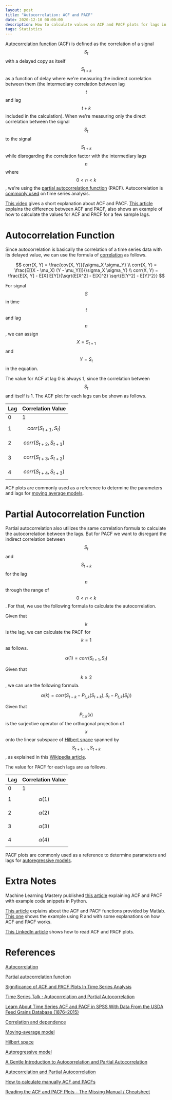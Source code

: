 ```yaml
---
layout: post
title: "Autocorrelation: ACF and PACF"
date: 2020-12-10 00:00:00
description: How to calculate values on ACF and PACF plots for lags in time series data
tags: Statistics
---
```


[Autocorrelation function](https://en.wikipedia.org/wiki/Autocorrelation) (ACF) is defined as the correlation of a signal $$S_t$$ with a delayed copy as itself $$S_{t + k}$$ as a function of delay where we're measuring the indirect correlation between them (the intermediary correlation between lag $$t$$ and lag $$t + k$$ included in the calculation). When we're measuring only the direct correlation between the signal $$S_t$$ to the signal $$S_{t + k}$$ while disregarding the correlation factor with the intermediary lags $$n$$ where $$0 < n < k$$, we're using the [partial autocorrelation function](https://en.wikipedia.org/wiki/Partial_autocorrelation_function) (PACF). Autocorrelation is [commonly used](https://towardsdatascience.com/significance-of-acf-and-pacf-plots-in-time-series-analysis-2fa11a5d10a8) on time series analysis.

[This video](https://www.youtube.com/watch?v=DeORzP0go5I) gives a short explanation about ACF and PACF. [This article](http://methods.sagepub.com/base/download/DatasetStudentGuide/time-series-acf-pacf-in-us-feedgrains-1876-2015) explains the difference between ACF and PACF, also shows an example of how to calculate the values for ACF and PACF for a few sample lags.

# Autocorrelation Function

Since autocorrelation is basically the correlation of a time series data with its delayed value, we can use the formula of [correlation](https://en.wikipedia.org/wiki/Correlation_and_dependence) as follows.

$$
corr(X, Y) = \frac{cov(X, Y)}{\sigma_X \sigma_Y} \\
corr(X, Y) = \frac{E[(X - \mu_X) (Y - \mu_Y)]}{\sigma_X \sigma_Y} \\
corr(X, Y) = \frac{E[X, Y] - E[X] E[Y]}{\sqrt{E[X^2] - E[X]^2} \sqrt{E[Y^2] - E[Y]^2}}
$$

For signal $$S$$ in time $$t$$ and lag $$n$$, we can assign $$X = S_{t + 1}$$ and $$Y = S_t$$ in the equation.

The value for ACF at lag 0 is always 1, since the correlation between $$S_t$$ and itself is 1. The ACF plot for each lags can be shown as follows.

| Lag     | Correlation Value              |
|---------|--------------------------------|
| 0       | 1                              |
| 1       | $$corr(S_{t + 1}, S_t)$$       |
| 2       | $$corr(S_{t + 2}, S_{t + 1})$$ |
| 3       | $$corr(S_{t + 3}, S_{t + 2})$$ |
| 4       | $$corr(S_{t + 4}, S_{t + 3})$$ |

ACF plots are commonly used as a reference to determine the parameters and lags for [moving average models](https://en.wikipedia.org/wiki/Moving-average_model).

# Partial Autocorrelation Function

Partial autocorrelation also utilizes the same correlation formula to calculate the autocorrelation between the lags. But for PACF we want to disregard the indirect correlation between $$S_t$$ and $$S_{t + k}$$ for the lag $$n$$ through the range of $$ 0 < n < k$$. For that, we use the following formula to calculate the autocorrelation.

Given that $$k$$ is the lag, we can calculate the PACF for $$k = 1$$ as follows.

$$
\alpha(1) = corr(S_{t + 1}, S_t)
$$

Given that $$k \ge 2$$, we can use the following formula.

$$
\alpha(k) = corr(S_{t - k} - P_{t, k}(S_{t + k}), S_t - P_{t, k}(S_t))
$$

Given that $$P_{t, k}(x)$$ is the surjective operator of the orthogonal projection of $$x$$ onto the linear subspace of [Hilbert space](https://en.wikipedia.org/wiki/Hilbert_space) spanned by $$S_{t + 1}, ... , S_{t + k}$$, as explained in this [Wikipedia article](https://en.wikipedia.org/wiki/Partial_autocorrelation_function).

The value for PACF for each lags are as follows.

| Lag     | Correlation Value        |
|---------|--------------------------|
| 0       | 1                        |
| 1       | $$\alpha(1)$$            |
| 2       | $$\alpha(2)$$            |
| 3       | $$\alpha(3)$$            |
| 4       | $$\alpha(4)$$            |

PACF plots are commonly used as a reference to determine parameters and lags for [autoregressive models](https://en.wikipedia.org/wiki/Autoregressive_model).

# Extra Notes

Machine Learning Mastery published [this article](https://machinelearningmastery.com/gentle-introduction-autocorrelation-partial-autocorrelation/) explaining ACF and PACF with example code snippets in Python.

[This article](https://www.mathworks.com/help/econ/autocorrelation-and-partial-autocorrelation.html) explains about the ACF and PACF functions provided by Matlab. [This one](https://rinterested.github.io/statistics/acf_pacf.html) shows the example using R and with some explanations on how ACF and PACF works.

[This LinkedIn article](https://www.linkedin.com/pulse/reading-acf-pacf-plots-missing-manual-cheatsheet-saqib-ali/) shows how to read ACF and PACF plots.

# References

[Autocorrelation](https://en.wikipedia.org/wiki/Autocorrelation)

[Partial autocorrelation function](https://en.wikipedia.org/wiki/Partial_autocorrelation_function)

[Significance of ACF and PACF Plots In Time Series Analysis](https://towardsdatascience.com/significance-of-acf-and-pacf-plots-in-time-series-analysis-2fa11a5d10a8)

[Time Series Talk : Autocorrelation and Partial Autocorrelation](https://www.youtube.com/watch?v=DeORzP0go5I)

[Learn About Time Series ACF and PACF in SPSS With Data From the USDA Feed Grains Database (1876–2015)](http://methods.sagepub.com/base/download/DatasetStudentGuide/time-series-acf-pacf-in-us-feedgrains-1876-2015)

[Correlation and dependence](https://en.wikipedia.org/wiki/Correlation_and_dependence)

[Moving-average model](https://en.wikipedia.org/wiki/Moving-average_model)

[Hilbert space](https://en.wikipedia.org/wiki/Hilbert_space)

[Autoregressive model](https://en.wikipedia.org/wiki/Autoregressive_model)

[A Gentle Introduction to Autocorrelation and Partial Autocorrelation](https://machinelearningmastery.com/gentle-introduction-autocorrelation-partial-autocorrelation/)

[Autocorrelation and Partial Autocorrelation](https://www.mathworks.com/help/econ/autocorrelation-and-partial-autocorrelation.html)

[How to calculate manually ACF and PACFs](https://rinterested.github.io/statistics/acf_pacf.html)

[Reading the ACF and PACF Plots - The Missing Manual / Cheatsheet](https://www.linkedin.com/pulse/reading-acf-pacf-plots-missing-manual-cheatsheet-saqib-ali/)
